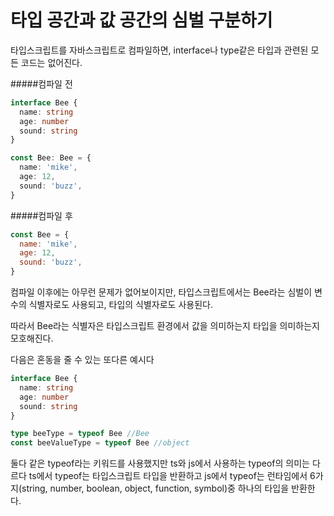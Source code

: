 # 타입 공간과 값 공간의 심벌 구분하기

타입스크립트를 자바스크립트로 컴파일하면, interface나 type같은 타입과 관련된 모든 코드는 없어진다.

#####컴파일 전

```ts
interface Bee {
  name: string
  age: number
  sound: string
}

const Bee: Bee = {
  name: 'mike',
  age: 12,
  sound: 'buzz',
}
```

#####컴파일 후

```js
const Bee = {
  name: 'mike',
  age: 12,
  sound: 'buzz',
}
```

컴파일 이후에는 아무런 문제가 없어보이지만, 타입스크립트에서는 Bee라는 심벌이 변수의 식별자로도 사용되고, 타입의 식별자로도 사용된다.

따라서 Bee라는 식별자은 타입스크립트 환경에서 값을 의미하는지 타입을 의미하는지 모호해진다.

다음은 혼동을 줄 수 있는 또다른 예시다

```ts
interface Bee {
  name: string
  age: number
  sound: string
}

type beeType = typeof Bee //Bee
const beeValueType = typeof Bee //object
```

둘다 같은 typeof라는 키워드를 사용했지만 ts와 js에서 사용하는 typeof의 의미는 다르다
ts에서 typeof는 타입스크립트 타입을 반환하고
js에서 typeof는 런타임에서 6가지(string, number, boolean, object, function, symbol)중 하나의 타입을 반환한다.
